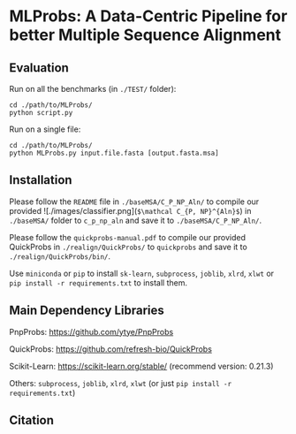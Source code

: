 # MLProbs: A Data-Centric Pipeline for better Multiple Sequence Alignment

## Evaluation
Run on all the benchmarks (in `./TEST/` folder):

```
cd ./path/to/MLProbs/
python script.py
```

Run on a single file:

```
cd ./path/to/MLProbs/
python MLProbs.py input.file.fasta [output.fasta.msa]
```

## Installation
Please follow the `README` file in `./baseMSA/C_P_NP_Aln/` to compile our provided ![./images/classifier.png](`$\mathcal C_{P, NP}^{Aln}$`) in `./baseMSA/` folder to `c_p_np_aln` and save it to `./baseMSA/C_P_NP_Aln/`.

Please follow the `quickprobs-manual.pdf` to compile our provided QuickProbs in `./realign/QuickProbs/` to `quickprobs` and save it to `./realign/QuickProbs/bin/`.

Use `miniconda` or `pip` to install `sk-learn`, `subprocess`, `joblib`, `xlrd`, `xlwt` or `pip install -r requirements.txt` to install them.


## Main Dependency Libraries

PnpProbs: https://github.com/ytye/PnpProbs

QuickProbs: https://github.com/refresh-bio/QuickProbs

Scikit-Learn: https://scikit-learn.org/stable/ (recommend version: 0.21.3)

Others: `subprocess`, `joblib`, `xlrd`, `xlwt` (or just `pip install -r requirements.txt`)


## Citation
